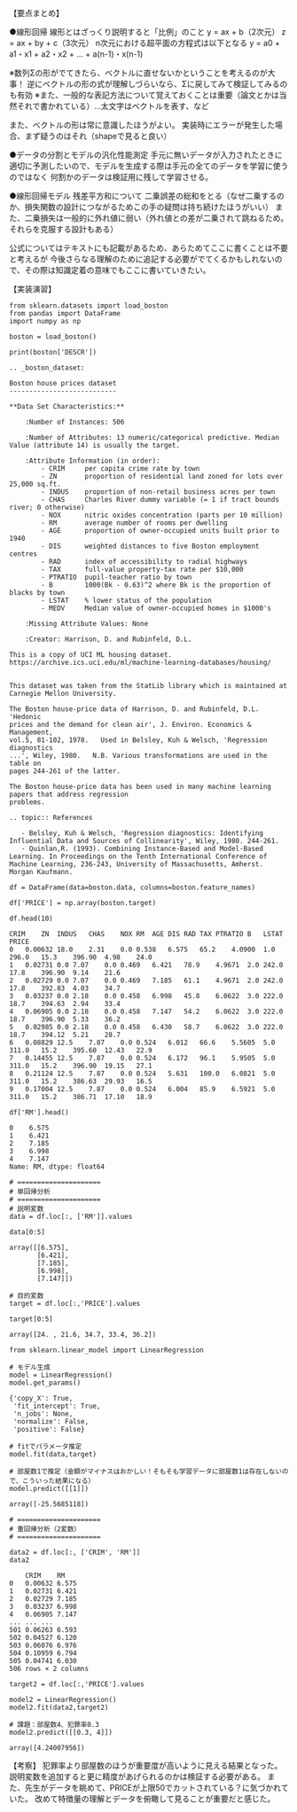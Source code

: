 【要点まとめ】

●線形回帰
線形とはざっくり説明すると「比例」のこと
y = ax + b（2次元）
z = ax + by + c（3次元）
n次元における超平面の方程式は以下となる
y = a0 + a1・x1 + a2・x2 + ... + a(n-1)・x(n-1)

※数列Σの形がでてきたら、ベクトルに直せないかということを考えるのが大事！
 逆にベクトルの形の式が理解しづらいなら、Σに戻してみて検証してみるのも有効
※また、一般的な表記方法について覚えておくことは重要（論文とかは当然それで書かれている）…太文字はベクトルを表す、など

また、ベクトルの形は常に意識したほうがよい。
実装時にエラーが発生した場合、まず疑うのはそれ（shapeで見ると良い）

●データの分割とモデルの汎化性能測定
手元に無いデータが入力されたときに適切に予測したいので、モデルを生成する際は手元の全てのデータを学習に使うのではなく
何割かのデータは検証用に残して学習させる。

●線形回帰モデル
残差平方和について
二乗誤差の総和をとる（なぜ二乗するのか、損失関数の設計につながるためこの手の疑問は持ち続けたほうがいい）
また、二乗損失は一般的に外れ値に弱い（外れ値との差が二乗されて跳ねるため。それらを克服する設計もある）

公式についてはテキストにも記載があるため、あらためてここに書くことは不要と考えるが
今後さらなる理解のために追記する必要がでてくるかもしれないので、その際は知識定着の意味でもここに書いていきたい。



【実装演習】
```
from sklearn.datasets import load_boston
from pandas import DataFrame
import numpy as np
```
```
boston = load_boston()
```
```
print(boston['DESCR'])
```
```
.. _boston_dataset:

Boston house prices dataset
---------------------------

**Data Set Characteristics:**  

    :Number of Instances: 506 

    :Number of Attributes: 13 numeric/categorical predictive. Median Value (attribute 14) is usually the target.

    :Attribute Information (in order):
        - CRIM     per capita crime rate by town
        - ZN       proportion of residential land zoned for lots over 25,000 sq.ft.
        - INDUS    proportion of non-retail business acres per town
        - CHAS     Charles River dummy variable (= 1 if tract bounds river; 0 otherwise)
        - NOX      nitric oxides concentration (parts per 10 million)
        - RM       average number of rooms per dwelling
        - AGE      proportion of owner-occupied units built prior to 1940
        - DIS      weighted distances to five Boston employment centres
        - RAD      index of accessibility to radial highways
        - TAX      full-value property-tax rate per $10,000
        - PTRATIO  pupil-teacher ratio by town
        - B        1000(Bk - 0.63)^2 where Bk is the proportion of blacks by town
        - LSTAT    % lower status of the population
        - MEDV     Median value of owner-occupied homes in $1000's

    :Missing Attribute Values: None

    :Creator: Harrison, D. and Rubinfeld, D.L.

This is a copy of UCI ML housing dataset.
https://archive.ics.uci.edu/ml/machine-learning-databases/housing/


This dataset was taken from the StatLib library which is maintained at Carnegie Mellon University.

The Boston house-price data of Harrison, D. and Rubinfeld, D.L. 'Hedonic
prices and the demand for clean air', J. Environ. Economics & Management,
vol.5, 81-102, 1978.   Used in Belsley, Kuh & Welsch, 'Regression diagnostics
...', Wiley, 1980.   N.B. Various transformations are used in the table on
pages 244-261 of the latter.

The Boston house-price data has been used in many machine learning papers that address regression
problems.   
     
.. topic:: References

   - Belsley, Kuh & Welsch, 'Regression diagnostics: Identifying Influential Data and Sources of Collinearity', Wiley, 1980. 244-261.
   - Quinlan,R. (1993). Combining Instance-Based and Model-Based Learning. In Proceedings on the Tenth International Conference of Machine Learning, 236-243, University of Massachusetts, Amherst. Morgan Kaufmann.
```
```
df = DataFrame(data=boston.data, columns=boston.feature_names)
```
```
df['PRICE'] = np.array(boston.target)
```
```
df.head(10)
```
```
CRIM	ZN	INDUS	CHAS	NOX	RM	AGE	DIS	RAD	TAX	PTRATIO	B	LSTAT	PRICE
0	0.00632	18.0	2.31	0.0	0.538	6.575	65.2	4.0900	1.0	296.0	15.3	396.90	4.98	24.0
1	0.02731	0.0	7.07	0.0	0.469	6.421	78.9	4.9671	2.0	242.0	17.8	396.90	9.14	21.6
2	0.02729	0.0	7.07	0.0	0.469	7.185	61.1	4.9671	2.0	242.0	17.8	392.83	4.03	34.7
3	0.03237	0.0	2.18	0.0	0.458	6.998	45.8	6.0622	3.0	222.0	18.7	394.63	2.94	33.4
4	0.06905	0.0	2.18	0.0	0.458	7.147	54.2	6.0622	3.0	222.0	18.7	396.90	5.33	36.2
5	0.02985	0.0	2.18	0.0	0.458	6.430	58.7	6.0622	3.0	222.0	18.7	394.12	5.21	28.7
6	0.08829	12.5	7.87	0.0	0.524	6.012	66.6	5.5605	5.0	311.0	15.2	395.60	12.43	22.9
7	0.14455	12.5	7.87	0.0	0.524	6.172	96.1	5.9505	5.0	311.0	15.2	396.90	19.15	27.1
8	0.21124	12.5	7.87	0.0	0.524	5.631	100.0	6.0821	5.0	311.0	15.2	386.63	29.93	16.5
9	0.17004	12.5	7.87	0.0	0.524	6.004	85.9	6.5921	5.0	311.0	15.2	386.71	17.10	18.9
```
```
df['RM'].head()
```
```
0    6.575
1    6.421
2    7.185
3    6.998
4    7.147
Name: RM, dtype: float64
```
```
# =====================
# 単回帰分析
# =====================
# 説明変数
data = df.loc[:, ['RM']].values
```
```
data[0:5]
```
```
array([[6.575],
       [6.421],
       [7.185],
       [6.998],
       [7.147]])
```
```
# 目的変数
target = df.loc[:,'PRICE'].values
```
```
target[0:5]
```
```
array([24. , 21.6, 34.7, 33.4, 36.2])
```
```
from sklearn.linear_model import LinearRegression
```
```
# モデル生成
model = LinearRegression()
model.get_params()
```
```
{'copy_X': True,
 'fit_intercept': True,
 'n_jobs': None,
 'normalize': False,
 'positive': False}
```
```
# fitでパラメータ推定
model.fit(data,target)
```
```
# 部屋数1で推定（金額がマイナスはおかしい！そもそも学習データに部屋数1は存在しないので、こういった結果になる）
model.predict([[1]])
```
```
array([-25.5685118])
```
```
# =====================
# 重回帰分析（2変数）
# =====================
```
```
data2 = df.loc[:, ['CRIM', 'RM']]
data2
```
```
	CRIM	RM
0	0.00632	6.575
1	0.02731	6.421
2	0.02729	7.185
3	0.03237	6.998
4	0.06905	7.147
...	...	...
501	0.06263	6.593
502	0.04527	6.120
503	0.06076	6.976
504	0.10959	6.794
505	0.04741	6.030
506 rows × 2 columns
```
```
target2 = df.loc[:,'PRICE'].values
```
```
model2 = LinearRegression()
model2.fit(data2,target2)
```
```
# 課題：部屋数4、犯罪率0.3
model2.predict([[0.3, 4]])
```
```
array([4.24007956])
```

【考察】 
犯罪率より部屋数のほうが重要度が高いように見える結果となった。
説明変数を追加すると更に精度があげられるのかは検証する必要がある。
また、先生がデータを眺めて、PRICEが上限50でカットされている？に気づかれていた。
改めて特徴量の理解とデータを俯瞰して見ることが重要だと感じた。